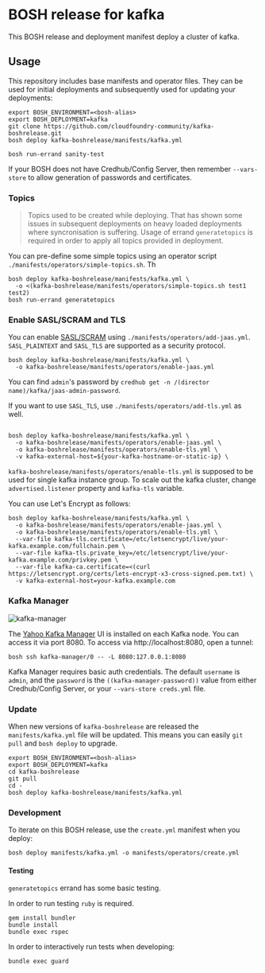 # BOSH release for kafka

This BOSH release and deployment manifest deploy a cluster of kafka.

## Usage

This repository includes base manifests and operator files. They can be used for initial deployments and subsequently used for updating your deployments:

```plain
export BOSH_ENVIRONMENT=<bosh-alias>
export BOSH_DEPLOYMENT=kafka
git clone https://github.com/cloudfoundry-community/kafka-boshrelease.git
bosh deploy kafka-boshrelease/manifests/kafka.yml

bosh run-errand sanity-test
```

If your BOSH does not have Credhub/Config Server, then remember `--vars-store` to allow generation of passwords and certificates.

### Topics

> Topics used to be created while deploying. That has shown some issues in subsequent deployments on heavy loaded deployments where syncronisation is suffering. Usage of errand `generatetopics` is required in order to apply all topics provided in deployment.

You can pre-define some simple topics using an operator script `./manifests/operators/simple-topics.sh`. Th

```plain
bosh deploy kafka-boshrelease/manifests/kafka.yml \
  -o <(kafka-boshrelease/manifests/operators/simple-topics.sh test1 test2)
bosh run-errand generatetopics
```

### Enable SASL/SCRAM and TLS

You can enable [SASL/SCRAM](https://kafka.apache.org/documentation/#security_sasl_config) using `./manifests/operators/add-jaas.yml`. 
`SASL_PLAINTEXT` and `SASL_TLS` are supported as a security protocol.

```
bosh deploy kafka-boshrelease/manifests/kafka.yml \
  -o kafka-boshrelease/manifests/operators/enable-jaas.yml
```

You can find `admin`'s password by `credhub get -n /(director name)/kafka/jaas-admin-password`.

If you want to use `SASL_TLS`, use `./manifests/operators/add-tls.yml` as well.

```

bosh deploy kafka-boshrelease/manifests/kafka.yml \
  -o kafka-boshrelease/manifests/operators/enable-jaas.yml \
  -o kafka-boshrelease/manifests/operators/enable-tls.yml \
  -v kafka-external-host=${your-kafka-hostname-or-static-ip} \
```

`kafka-boshrelease/manifests/operators/enable-tls.yml` is supposed to be used for single kafka instance group.
To scale out the kafka cluster, change `advertised.listener` property and `kafka-tls` variable.

You can use Let's Encrypt as follows:

```
bosh deploy kafka-boshrelease/manifests/kafka.yml \
  -o kafka-boshrelease/manifests/operators/enable-jaas.yml \
  -o kafka-boshrelease/manifests/operators/enable-tls.yml \
  --var-file kafka-tls.certificate=/etc/letsencrypt/live/your-kafka.example.com/fullchain.pem \
  --var-file kafka-tls.private_key=/etc/letsencrypt/live/your-kafka.example.com/privkey.pem \
  --var-file kafka-ca.certificate=<(curl https://letsencrypt.org/certs/lets-encrypt-x3-cross-signed.pem.txt) \
  -v kafka-external-host=your-kafka.example.com
```



### Kafka Manager

![kafka-manager](https://github.com/cloudfoundry-community/kafka-boshrelease/raw/master/doc/kafka-manager.png)

The [Yahoo Kafka Manager](https://github.com/yahoo/kafka-manager) UI is installed on each Kafka node. You can access it via port 8080. To access via http://localhost:8080, open a tunnel:

```plain
bosh ssh kafka-manager/0 -- -L 8080:127.0.0.1:8080
```

Kafka Manager requires basic auth credentials. The default `username` is `admin`, and the `password` is the `((kafka-manager-password))` value from either Credhub/Config Server, or your `--vars-store creds.yml` file.

### Update

When new versions of `kafka-boshrelease` are released the `manifests/kafka.yml` file will be updated. This means you can easily `git pull` and `bosh deploy` to upgrade.

```plain
export BOSH_ENVIRONMENT=<bosh-alias>
export BOSH_DEPLOYMENT=kafka
cd kafka-boshrelease
git pull
cd -
bosh deploy kafka-boshrelease/manifests/kafka.yml
```

### Development

To iterate on this BOSH release, use the `create.yml` manifest when you deploy:

```plain
bosh deploy manifests/kafka.yml -o manifests/operators/create.yml
```

#### Testing

`generatetopics` errand has some basic testing.

In order to run testing `ruby` is required.

```
gem install bundler
bundle install
bundle exec rspec
```

In order to interactively run tests when developing:
```
bundle exec guard
```
